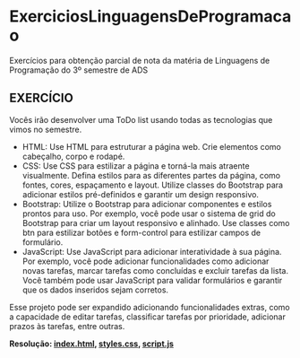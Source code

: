 # ExerciciosLinguagensDeProgramacao
Exercícios para obtenção parcial de nota da matéria de Linguagens de Programação do 3º semestre de ADS

## EXERCÍCIO 
Vocês irão desenvolver uma ToDo list usando todas as tecnologias que vimos no semestre.

* HTML: Use HTML para estruturar a página web. Crie elementos como cabeçalho, corpo e rodapé. 
* CSS: Use CSS para estilizar a página e torná-la mais atraente visualmente. Defina estilos para as diferentes partes da página, como fontes, cores, espaçamento e layout. Utilize classes do Bootstrap para adicionar estilos pré-definidos e garantir um design responsivo.
* Bootstrap: Utilize o Bootstrap para adicionar componentes e estilos prontos para uso. Por exemplo, você pode usar o sistema de grid do Bootstrap para criar um layout responsivo e alinhado. Use classes como btn para estilizar botões e form-control para estilizar campos de formulário.
* JavaScript: Use JavaScript para adicionar interatividade à sua página. Por exemplo, você pode adicionar funcionalidades como adicionar novas tarefas, marcar tarefas como concluídas e excluir tarefas da lista. Você também pode usar JavaScript para validar formulários e garantir que os dados inseridos sejam corretos.

Esse projeto pode ser expandido adicionando funcionalidades extras, como a capacidade de editar tarefas, classificar tarefas por prioridade, adicionar prazos às tarefas, entre outras. 

<b> Resolução: [index.html](AF/index.html), [styles.css](AF/styles.css), [script.js](AF/script.js)</b>
